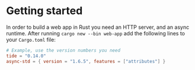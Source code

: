 # Getting started

In order to build a web app in Rust you need an HTTP server, and an async
runtime. After running `cargo new --bin web-app` add the following lines to your
`Cargo.toml` file:

```toml
# Example, use the version numbers you need
tide = "0.14.0"
async-std = { version = "1.6.5", features = ["attributes"] }
```
